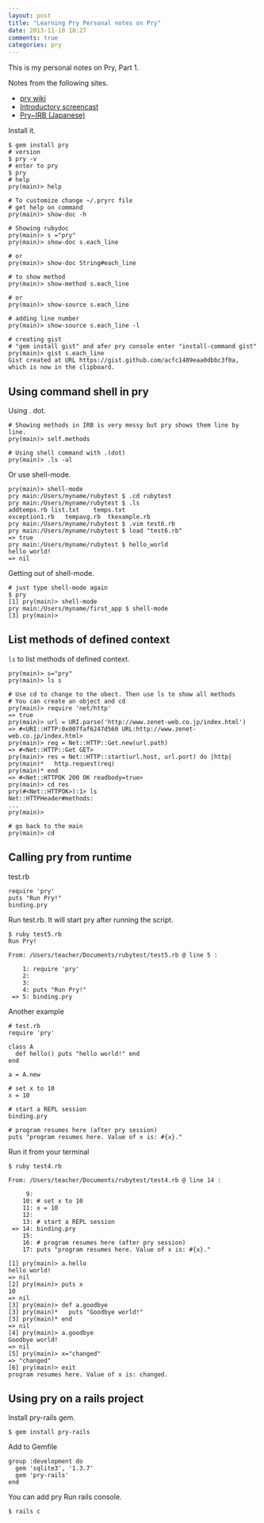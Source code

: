 ```yaml
---
layout: post
title: "Learning Pry Personal notes on Pry"
date: 2013-11-10 10:27
comments: true
categories: pry
---
```


This is my personal notes on Pry, Part 1.


Notes from the following sites.

- [pry wiki](https://github.com/pry/pry/wiki)
- [Introductory screencast](http://pryrepl.org/screencasts.html)
- [Pry~IRB (Japanese)](http://www.school.ctc-g.co.jp/columns/masuidrive/masuidrive03.html)


Install it.

    $ gem install pry
    # version
    $ pry -v
    # enter to pry
    $ pry
    # help
    pry(main)> help
    
    # To customize change ~/.pryrc file
    # get help on command
    pry(main)> show-doc -h
    
    # Showing rubydoc 
    pry(main)> s ="pry"
    pry(main)> show-doc s.each_line
    
    # or
    pry(main)> show-doc String#each_line
    
    # to show method
    pry(main)> show-method s.each_line
    
    # or
    pry(main)> show-source s.each_line
    
    # adding line number
    pry(main)> show-source s.each_line -l
    
    # creating gist
    # "gem install gist" and afer pry console enter "install-command gist"
    pry(main)> gist s.each_line
    Gist created at URL https://gist.github.com/acfc1489eaa0dbbc3f0a, which is now in the clipboard.


## Using command shell in pry
Using . dot.

    # Showing methods in IRB is very messy but pry shows them line by line.
    pry(main)> self.methods
    
    # Using shell command with .(dot)
    pry(main)> .ls -al

Or use shell-mode.
	
    pry(main)> shell-mode
    pry main:/Users/myname/rubytest $ .cd rubytest
    pry main:/Users/myname/rubytest $ .ls
    addtemps.rb	list.txt	temps.txt
    exception1.rb	tempavg.rb	tkexample.rb
    pry main:/Users/myname/rubytest $ .vim test6.rb
    pry main:/Users/myname/rubytest $ load "test6.rb"
    => true
    pry main:/Users/myname/rubytest $ hello_world
    hello world!
    => nil

Getting out of shell-mode.
	
    # just type shell-mode again
    $ pry
    [1] pry(main)> shell-mode
    pry main:/Users/myname/first_app $ shell-mode
    [3] pry(main)>



## List methods of defined context


`ls` to list methods of defined context.

    pry(main)> s="pry"
    pry(main)> ls s
    
    # Use cd to change to the obect. Then use ls to show all methods 
    # You can create an object and cd 
    pry(main)> require 'net/http'
    => true
    pry(main)> url = URI.parse('http://www.zenet-web.co.jp/index.html')
    => #<URI::HTTP:0x007faf6247d560 URL:http://www.zenet-web.co.jp/index.html>
    pry(main)> req = Net::HTTP::Get.new(url.path)
    => #<Net::HTTP::Get GET>
    pry(main)> res = Net::HTTP::start(url.host, url.port) do |http|
    pry(main)*   http.request(req)
    pry(main)* end
    => #<Net::HTTPOK 200 OK readbody=true>
    pry(main)> cd res
    pry(#<Net::HTTPOK>):1> ls
    Net::HTTPHeader#methods:
    ...
    pry(main)>
    
    # go back to the main
    pry(main)> cd

## Calling pry from runtime

test.rb

    require 'pry'
    puts "Run Pry!"
    binding.pry

Run test.rb. It will start pry after running the script.

    $ ruby test5.rb
    Run Pry!
    
    From: /Users/teacher/Documents/rubytest/test5.rb @ line 5 :
    
        1: require 'pry'
        2:
        3:
        4: puts "Run Pry!"
     => 5: binding.pry

Another example

    # test.rb
    require 'pry'
    
    class A
      def hello() puts "hello world!" end
    end
    
    a = A.new
    
    # set x to 10
    x = 10
    
    # start a REPL session
    binding.pry
    
    # program resumes here (after pry session)
    puts "program resumes here. Value of x is: #{x}."

Run it from your terminal

    $ ruby test4.rb
    
    From: /Users/teacher/Documents/rubytest/test4.rb @ line 14 :
    
         9:
        10: # set x to 10
        11: x = 10
        12:
        13: # start a REPL session
     => 14: binding.pry
        15:
        16: # program resumes here (after pry session)
        17: puts "program resumes here. Value of x is: #{x}."
    
    [1] pry(main)> a.hello
    hello world!
    => nil
    [2] pry(main)> puts x
    10
    => nil
    [3] pry(main)> def a.goodbye
    [3] pry(main)*   puts "Goodbye world!"
    [3] pry(main)* end
    => nil
    [4] pry(main)> a.goodbye
    Goodbye world!
    => nil
    [5] pry(main)> x="changed"
    => "changed"
    [6] pry(main)> exit
    program resumes here. Value of x is: changed.

## Using pry on a rails project

Install pry-rails gem.
	
    $ gem install pry-rails

Add to Gemfile
	
    group :development do
      gem 'sqlite3', '1.3.7'
      gem 'pry-rails'
    end

You can add pry
Run rails console.
	
    $ rails c


